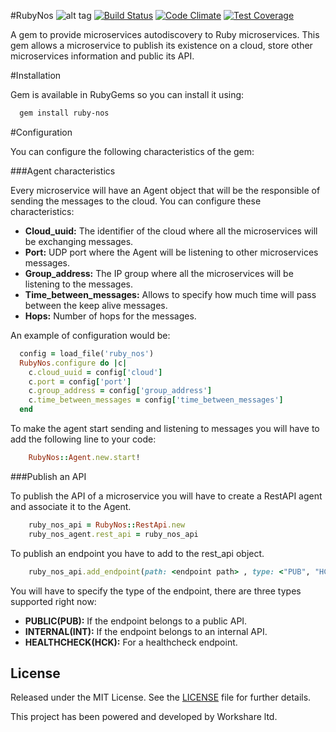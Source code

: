 #RubyNos ![alt tag](https://avatars3.githubusercontent.com/u/2384872?v=3&s=80)
[![Build Status](https://travis-ci.org/mariaclrd/ruby-nos.svg?branch=master)](https://travis-ci.org/mariaclrd/ruby-nos)
[![Code Climate](https://codeclimate.com/github/mariaclrd/ruby-nos/badges/gpa.svg)](https://codeclimate.com/github/mariaclrd/ruby-nos)
[![Test Coverage](https://codeclimate.com/github/mariaclrd/ruby-nos/badges/coverage.svg)](https://codeclimate.com/github/mariaclrd/ruby-nos/coverage)

A gem to provide microservices autodiscovery to Ruby microservices. This gem allows a microservice to publish its
existence on a cloud, store other microservices information and public its API.

#Installation

Gem is available in RubyGems so you can install it using:

  ```bash
    gem install ruby-nos
  ```
#Configuration

You can configure the following characteristics of the gem:

###Agent characteristics

Every microservice will have an Agent object that will be the responsible of sending the messages to the cloud. You can
configure these characteristics:

 * **Cloud_uuid:** The identifier of the cloud where all the microservices will be exchanging messages.
 * **Port:** UDP port where the Agent will be listening to other microservices messages.
 * **Group_address:** The IP group where all the microservices will be listening to the messages.
 * **Time_between_messages:** Allows to specify how much time will pass between the keep alive messages.
 * **Hops:** Number of hops for the messages.

An example of configuration would be:

  ```ruby
    config = load_file('ruby_nos')
    RubyNos.configure do |c|
      c.cloud_uuid = config['cloud']
      c.port = config['port']
      c.group_address = config['group_address']
      c.time_between_messages = config['time_between_messages']
    end
  ```

To make the agent start sending and listening to messages you will have to add the following line to your code:

  ```ruby
      RubyNos::Agent.new.start!
  ```

###Publish an API

To publish the API of a microservice you will have to create a RestAPI agent and associate it to the Agent.

  ```ruby
      ruby_nos_api = RubyNos::RestApi.new
      ruby_nos_agent.rest_api = ruby_nos_api
   ```

To publish an endpoint you have to add to the rest_api object.


  ```ruby
      ruby_nos_api.add_endpoint(path: <endpoint path> , type: <"PUB", "HCK", "INT">, port: <application port>)
  ```

You will have to specify the type of the endpoint, there are three types supported right now:

 * **PUBLIC(PUB):** If the endpoint belongs to a public API.
 * **INTERNAL(INT):** If the endpoint belongs to an internal API.
 * **HEALTHCHECK(HCK):** For a healthcheck endpoint.
 
## License

Released under the MIT License.  See the [LICENSE](LICENSE.md) file for further details.

This project has been powered and developed by Workshare ltd.



